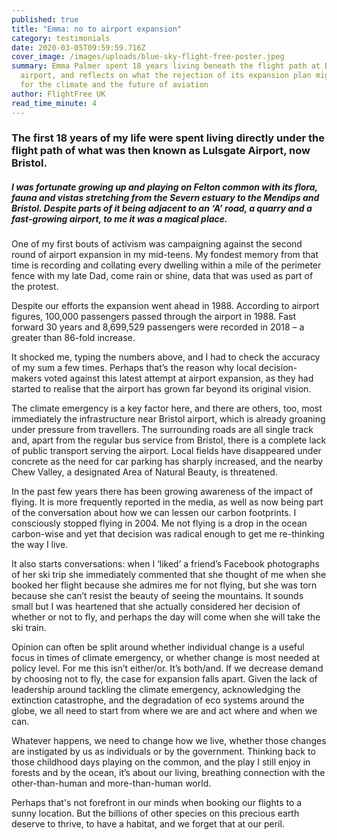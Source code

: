 ```yaml
---
published: true
title: "Emma: no to airport expansion"
category: testimonials
date: 2020-03-05T09:59:59.716Z
cover_image: /images/uploads/blue-sky-flight-free-poster.jpeg
summary: Emma Palmer spent 18 years living beneath the flight path at Bristol
  airport, and reflects on what the rejection of its expansion plan might mean
  for the climate and the future of aviation
author: FlightFree UK
read_time_minute: 4
---
```

### The first 18 years of my life were spent living directly under the flight path of what was then known as Lulsgate Airport, now Bristol. 

##### I was fortunate growing up and playing on Felton common with its flora, fauna and vistas stretching from the Severn estuary to the Mendips and Bristol. Despite parts of it being adjacent to an ‘A’ road, a quarry and a fast-growing airport, to me it was a magical place.

One of my first bouts of activism was campaigning against the second round of airport expansion in my mid-teens. My fondest memory from that time is recording and collating every dwelling within a mile of the perimeter fence with my late Dad, come rain or shine, data that was used as part of the protest. 

Despite our efforts the expansion went ahead in 1988. According to airport figures, 100,000 passengers passed through the airport in 1988. Fast forward 30 years and 8,699,529 passengers were recorded in 2018 – a greater than 86-fold increase.

It shocked me, typing the numbers above, and I had to check the accuracy of my sum a few times. Perhaps that’s the reason why local decision-makers voted against this latest attempt at airport expansion, as they had started to realise that the airport has grown far beyond its original vision. 

The climate emergency is a key factor here, and there are others, too, most immediately the infrastructure near Bristol airport, which is already groaning under pressure from travellers. The surrounding roads are all single track and, apart from the regular bus service from Bristol, there is a complete lack of public transport serving the airport. Local fields have disappeared under concrete as the need for car parking has sharply increased, and the nearby Chew Valley, a designated Area of Natural Beauty, is threatened.

In the past few years there has been growing awareness of the impact of flying. It is more frequently reported in the media, as well as now being part of the conversation about how we can lessen our carbon footprints. I consciously stopped flying in 2004. Me not flying is a drop in the ocean carbon-wise and yet that decision was radical enough to get me re-thinking the way I live. 

It also starts conversations: when I ‘liked’ a friend’s Facebook photographs of her ski trip she immediately commented that she thought of me when she booked her flight because she admires me for not flying, but she was torn because she can’t resist the beauty of seeing the mountains. It sounds small but I was heartened that she actually considered her decision of whether or not to fly, and perhaps the day will come when she will take the ski train.

Opinion can often be split around whether individual change is a useful focus in times of climate emergency, or whether change is most needed at policy level. For me this isn’t either/or. It’s both/and. If we decrease demand by choosing not to fly, the case for expansion falls apart. Given the lack of leadership around tackling the climate emergency, acknowledging the extinction catastrophe, and the degradation of eco systems around the globe, we all need to start from where we are and act where and when we can.

Whatever happens, we need to change how we live, whether those changes are instigated by us as individuals or by the government. Thinking back to those childhood days playing on the common, and the play I still enjoy in forests and by the ocean, it’s about our living, breathing connection with the other-than-human and more-than-human world.

Perhaps that's not forefront in our minds when booking our flights to a sunny location. But the billions of other species on this precious earth deserve to thrive, to have a habitat, and we forget that at our peril.